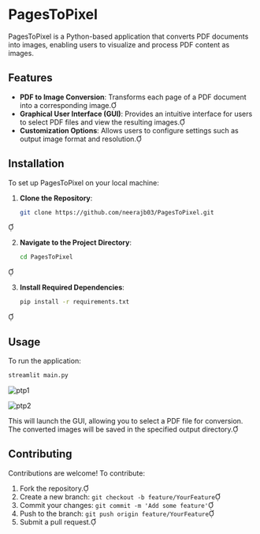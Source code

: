
# PagesToPixel

PagesToPixel is a Python-based application that converts PDF documents into images, enabling users to visualize and process PDF content as images.

## Features

- **PDF to Image Conversion**: Transforms each page of a PDF document into a corresponding image.
- **Graphical User Interface (GUI)**: Provides an intuitive interface for users to select PDF files and view the resulting images.
- **Customization Options**: Allows users to configure settings such as output image format and resolution.

## Installation

To set up PagesToPixel on your local machine:

1. **Clone the Repository**:

   ```bash
   git clone https://github.com/neerajb03/PagesToPixel.git
   ```


2. **Navigate to the Project Directory**:

   ```bash
   cd PagesToPixel
   ```


3. **Install Required Dependencies**:

   ```bash
   pip install -r requirements.txt
   ```


## Usage

To run the application:


```bash
streamlit main.py
```

![ptp1](https://github.com/user-attachments/assets/7436dc00-d223-4e30-aaa9-4ff894ca08df)

![ptp2](https://github.com/user-attachments/assets/7faec578-5269-4a4f-a319-39acd6c9b75b)


This will launch the GUI, allowing you to select a PDF file for conversion. The converted images will be saved in the specified output directory.

## Contributing

Contributions are welcome! To contribute:

1. Fork the repository.
2. Create a new branch: `git checkout -b feature/YourFeature`
3. Commit your changes: `git commit -m 'Add some feature'`
4. Push to the branch: `git push origin feature/YourFeature`
5. Submit a pull request.

